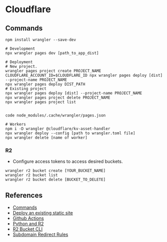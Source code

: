 # Cloudflare

## Commands

```
npm install wrangler --save-dev

# Development
npx wrangler pages dev [path_to_app_dist]

# Deployment
# New project.
wrangler pages project create PROJECT_NAME
CLOUDFLARE_ACCOUNT_ID=$CLOUDFLARE_ID npx wrangler pages deploy [dist] --project-name PROJECT_NAME
npx wrangler pages deploy DIST_PATH
# Existing project
npx wrangler pages deploy [dist] --project-name PROJECT_NAME
npx wrangler pages project delete PROJECT_NAME
npx wrangler pages project list


code node_modules/.cache/wrangler/pages.json

# Workers
npm i -D wrangler @cloudflare/kv-asset-handler
npx wrangler deploy --config [path to wrangler.toml file]
npx wrangler delete [name of worker]
```

### R2

- Configure access tokens to access desired buckets.

```
wrangler r2 bucket create [YOUR_BUCKET_NAME]
wrangler r2 bucket list
wrangler r2 bucket delete [BUCKET_TO_DELETE]
```

## References

- [Commands](https://developers.cloudflare.com/workers/wrangler/commands/)
- [Deploy an existing static site](https://developers.cloudflare.com/workers/configuration/sites/start-from-existing/)
- [Github Actions](https://developers.cloudflare.com/workers/wrangler/ci-cd)
- [Python and R2](https://developers.cloudflare.com/r2/examples/aws/boto3/)
- [R2 Bucket CLI](https://developers.cloudflare.com/r2/api/workers/workers-api-usage/#5-access-your-r2-bucket-from-your-worker)
- [Subdomain Redirect Rules](https://www.youtube.com/watch?v=Bw5LUF0x7wo)
